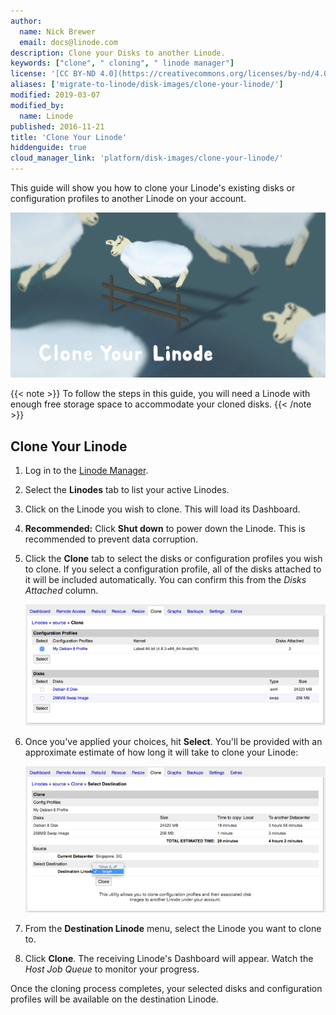 ```yaml
---
author:
  name: Nick Brewer
  email: docs@linode.com
description: Clone your Disks to another Linode.
keywords: ["clone", " cloning", " linode manager"]
license: '[CC BY-ND 4.0](https://creativecommons.org/licenses/by-nd/4.0)'
aliases: ['migrate-to-linode/disk-images/clone-your-linode/']
modified: 2019-03-07
modified_by:
  name: Linode
published: 2016-11-21
title: 'Clone Your Linode'
hiddenguide: true
cloud_manager_link: 'platform/disk-images/clone-your-linode/'
---
```


This guide will show you how to clone your Linode's existing disks or configuration profiles to another Linode on your account.

![Clone Your Linode](clone-your-linode.png "Clone Your Linode")

{{< note >}}
To follow the steps in this guide, you will need a Linode with enough free storage space to accommodate your cloned disks.
{{< /note >}}

## Clone Your Linode

1.  Log in to the [Linode Manager](https://manager.linode.com).
2.  Select the **Linodes** tab to list your active Linodes.
3.  Click on the Linode you wish to clone. This will load its Dashboard.
4.  **Recommended:** Click **Shut down** to power down the Linode. This is recommended to prevent data corruption.
5.  Click the **Clone** tab to select the disks or configuration profiles you wish to clone. If you select a configuration profile, all of the disks attached to it will be included automatically. You can confirm this from the *Disks Attached* column.

    [![Selecting configuration profiles and disks to migrate](clone-tab-small.png)](clone-tab.png "Selecting configuration profiles and disks to migrate")

6.  Once you've applied your choices, hit **Select**. You'll be provided with an approximate estimate of how long it will take to clone your Linode:

    [![Clone summary page](clone-tab-destination-small.png)](clone-tab-destination.png "Clone summary page")

7.  From the **Destination Linode** menu, select the Linode you want to clone to.
8.  Click **Clone**. The receiving Linode's Dashboard will appear. Watch the *Host Job Queue* to monitor your progress.

Once the cloning process completes, your selected disks and configuration profiles will be available on the destination Linode.
